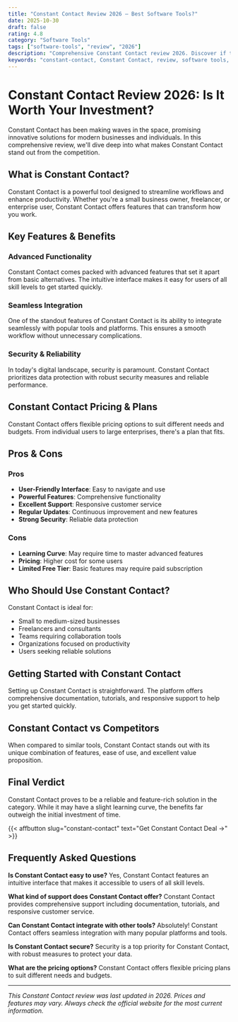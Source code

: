 ```yaml
---
title: "Constant Contact Review 2026 – Best Software Tools?"
date: 2025-10-30
draft: false
rating: 4.8
category: "Software Tools"
tags: ["software-tools", "review", "2026"]
description: "Comprehensive Constant Contact review 2026. Discover if this  tool is the best choice for your needs."
keywords: "constant-contact, Constant Contact, review, software tools, 2026, best software tools"
---
```


# Constant Contact Review 2026: Is It Worth Your Investment?

Constant Contact has been making waves in the  space, promising innovative solutions for modern businesses and individuals. In this comprehensive review, we'll dive deep into what makes Constant Contact stand out from the competition.

## What is Constant Contact?

Constant Contact is a powerful  tool designed to streamline workflows and enhance productivity. Whether you're a small business owner, freelancer, or enterprise user, Constant Contact offers features that can transform how you work.

## Key Features & Benefits

### Advanced Functionality
Constant Contact comes packed with advanced features that set it apart from basic alternatives. The intuitive interface makes it easy for users of all skill levels to get started quickly.

### Seamless Integration
One of the standout features of Constant Contact is its ability to integrate seamlessly with popular tools and platforms. This ensures a smooth workflow without unnecessary complications.

### Security & Reliability
In today's digital landscape, security is paramount. Constant Contact prioritizes data protection with robust security measures and reliable performance.

## Constant Contact Pricing & Plans

Constant Contact offers flexible pricing options to suit different needs and budgets. From individual users to large enterprises, there's a plan that fits.

## Pros & Cons

### Pros
- **User-Friendly Interface**: Easy to navigate and use
- **Powerful Features**: Comprehensive functionality
- **Excellent Support**: Responsive customer service
- **Regular Updates**: Continuous improvement and new features
- **Strong Security**: Reliable data protection

### Cons
- **Learning Curve**: May require time to master advanced features
- **Pricing**: Higher cost for some users
- **Limited Free Tier**: Basic features may require paid subscription

## Who Should Use Constant Contact?

Constant Contact is ideal for:
- Small to medium-sized businesses
- Freelancers and consultants
- Teams requiring collaboration tools
- Organizations focused on productivity
- Users seeking reliable  solutions

## Getting Started with Constant Contact

Setting up Constant Contact is straightforward. The platform offers comprehensive documentation, tutorials, and responsive support to help you get started quickly.

## Constant Contact vs Competitors

When compared to similar tools, Constant Contact stands out with its unique combination of features, ease of use, and excellent value proposition.

## Final Verdict

Constant Contact proves to be a reliable and feature-rich solution in the  category. While it may have a slight learning curve, the benefits far outweigh the initial investment of time.

{{< affbutton slug="constant-contact" text="Get Constant Contact Deal →" >}}

## Frequently Asked Questions

**Is Constant Contact easy to use?**
Yes, Constant Contact features an intuitive interface that makes it accessible to users of all skill levels.

**What kind of support does Constant Contact offer?**
Constant Contact provides comprehensive support including documentation, tutorials, and responsive customer service.

**Can Constant Contact integrate with other tools?**
Absolutely! Constant Contact offers seamless integration with many popular platforms and tools.

**Is Constant Contact secure?**
Security is a top priority for Constant Contact, with robust measures to protect your data.

**What are the pricing options?**
Constant Contact offers flexible pricing plans to suit different needs and budgets.

---

*This Constant Contact review was last updated in 2026. Prices and features may vary. Always check the official website for the most current information.*

